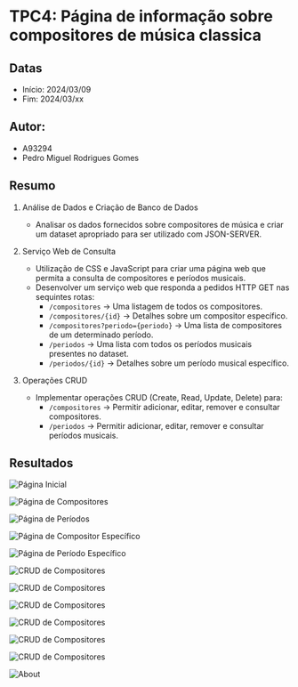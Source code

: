 # TPC4: Página de informação sobre compositores de música classica

## Datas
- Início: 2024/03/09
- Fim: 2024/03/xx

## Autor:
- A93294
- Pedro Miguel Rodrigues Gomes

## Resumo

1. Análise de Dados e Criação de Banco de Dados
    - Analisar os dados fornecidos sobre compositores de música e criar um dataset apropriado para ser utilizado com JSON-SERVER.

2. Serviço Web de Consulta
    - Utilização de CSS e JavaScript para criar uma página web que permita a consulta de compositores e períodos musicais.
    - Desenvolver um serviço web que responda a pedidos HTTP GET nas sequintes rotas:
        - `/compositores` -> Uma listagem de todos os compositores.
        - `/compositores/{id}` -> Detalhes sobre um compositor específico.
        - `/compositores?periodo={periodo}` -> Uma lista de compositores de um determinado período.
        - `/periodos` -> Uma lista com todos os períodos musicais presentes no dataset.
        - `/periodos/{id}` -> Detalhes sobre um período musical específico.

3. Operações CRUD
    - Implementar operações CRUD (Create, Read, Update, Delete) para:
        - `/compositores` -> Permitir adicionar, editar, remover e consultar compositores.
        - `/periodos` -> Permitir adicionar, editar, remover e consultar períodos musicais.

## Resultados

![Página Inicial](https://mayorx.xyz/Media/EngWeb2024/tpc4/index.png)

![Página de Compositores](https://mayorx.xyz/Media/EngWeb2024/tpc4/composers.png)

![Página de Períodos](https://mayorx.xyz/Media/EngWeb2024/tpc4/periods.png)

![Página de Compositor Específico](https://mayorx.xyz/Media/EngWeb2024/tpc4/composer.png)

![Página de Período Específico](https://mayorx.xyz/Media/EngWeb2024/tpc4/period.png)

![CRUD de Compositores](https://mayorx.xyz/Media/EngWeb2024/tpc4/crud_edit_composer.png)

![CRUD de Compositores](https://mayorx.xyz/Media/EngWeb2024/tpc4/crud_add_composerr.png)

![CRUD de Compositores](https://mayorx.xyz/Media/EngWeb2024/tpc4/crud_delete_composer.png)

![CRUD de Compositores](https://mayorx.xyz/Media/EngWeb2024/tpc4/crud_edit_period.png)

![CRUD de Compositores](https://mayorx.xyz/Media/EngWeb2024/tpc4/crud_add_period.png)

![CRUD de Compositores](https://mayorx.xyz/Media/EngWeb2024/tpc4/crud_delete_period.png)

![About](https://mayorx.xyz/Media/EngWeb2024/tpc4/about.png)

